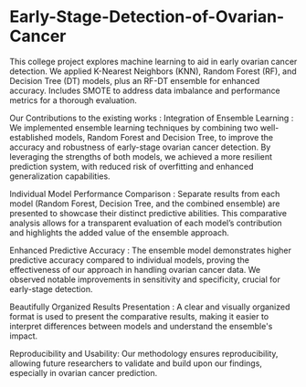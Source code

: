 # Early-Stage-Detection-of-Ovarian-Cancer
This college project explores machine learning to aid in early ovarian cancer detection. We applied K-Nearest Neighbors (KNN), Random Forest (RF), and Decision Tree (DT) models, plus an RF-DT ensemble for enhanced accuracy. Includes SMOTE to address data imbalance and performance metrics for a thorough evaluation.

Our Contributions to the existing works :
Integration of Ensemble Learning :
We implemented ensemble learning techniques by combining two well-established models, Random Forest and Decision Tree, to improve the accuracy and robustness of early-stage ovarian cancer detection.
By leveraging the strengths of both models, we achieved a more resilient prediction system, with reduced risk of overfitting and enhanced generalization capabilities.

Individual Model Performance Comparison :
Separate results from each model (Random Forest, Decision Tree, and the combined ensemble) are presented to showcase their distinct predictive abilities.
This comparative analysis allows for a transparent evaluation of each model’s contribution and highlights the added value of the ensemble approach.

Enhanced Predictive Accuracy :
The ensemble model demonstrates higher predictive accuracy compared to individual models, proving the effectiveness of our approach in handling ovarian cancer data.
We observed notable improvements in sensitivity and specificity, crucial for early-stage detection.

Beautifully Organized Results Presentation :
A clear and visually organized format is used to present the comparative results, making it easier to interpret differences between models and understand the ensemble's impact.

Reproducibility and Usability: 
Our methodology ensures reproducibility, allowing future researchers to validate and build upon our findings, especially in ovarian cancer prediction.

